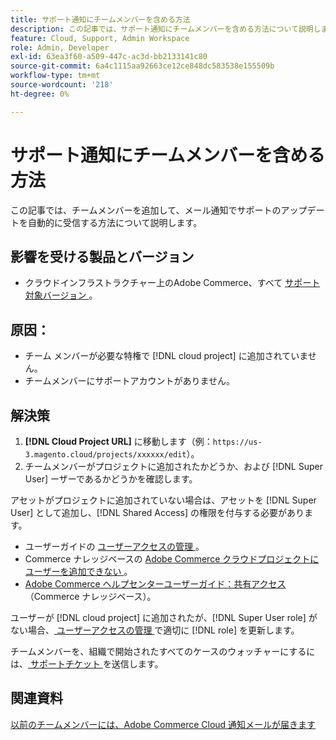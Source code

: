 ```yaml
---
title: サポート通知にチームメンバーを含める方法
description: この記事では、サポート通知にチームメンバーを含める方法について説明します。
feature: Cloud, Support, Admin Workspace
role: Admin, Developer
exl-id: 63ea3f60-a509-447c-ac3d-bb2133141c80
source-git-commit: 6a4c1115aa92663ce12ce848dc583538e155509b
workflow-type: tm+mt
source-wordcount: '218'
ht-degree: 0%

---
```


# サポート通知にチームメンバーを含める方法

この記事では、チームメンバーを追加して、メール通知でサポートのアップデートを自動的に受信する方法について説明します。

## 影響を受ける製品とバージョン

* クラウドインフラストラクチャー上のAdobe Commerce、すべて [ サポート対象バージョン ](https://www.adobe.com/content/dam/cc/en/legal/terms/enterprise/pdfs/Adobe-Commerce-Software-Lifecycle-Policy.pdf)。

## 原因：

* チーム メンバーが必要な特権で [!DNL cloud project] に追加されていません。
* チームメンバーにサポートアカウントがありません。

## 解決策

1. **[!DNL Cloud Project URL]** に移動します（例：`https://us-3.magento.cloud/projects/xxxxxx/edit`）。
1. チームメンバーがプロジェクトに追加されたかどうか、および [!DNL Super User] ーザーであるかどうかを確認します。

アセットがプロジェクトに追加されていない場合は、アセットを [!DNL Super User] として追加し、[!DNL Shared Access] の権限を付与する必要があります。

* ユーザーガイドの [ ユーザーアクセスの管理 ](https://experienceleague.adobe.com/docs/commerce-cloud-service/user-guide/project/user-access.html)。
* Commerce ナレッジベースの [Adobe Commerce クラウドプロジェクトにユーザーを追加できない ](https://experienceleague.adobe.com/docs/commerce-knowledge-base/kb/troubleshooting/miscellaneous/unable-add-user-adobe-commerce-cloud-project.html)。
* [Adobe Commerce ヘルプセンターユーザーガイド：共有アクセス ](https://experienceleague.adobe.com/docs/commerce-knowledge-base/kb/help-center-guide/magento-help-center-user-guide.html#shared-access) （Commerce ナレッジベース）。

ユーザーが [!DNL cloud project] に追加されたが、[!DNL Super User role] がない場合、[ ユーザーアクセスの管理 ](https://experienceleague.adobe.com/docs/commerce-cloud-service/user-guide/project/user-access.html) で適切に [!DNL role] を更新します。

チームメンバーを、組織で開始されたすべてのケースのウォッチャーにするには、[ サポートチケット ](https://experienceleague.adobe.com/home?lang=en&amp;support-tab=home#support) を送信します。

## 関連資料

[ 以前のチームメンバーには、Adobe Commerce Cloud 通知メールが届きます ](https://experienceleague.adobe.com/docs/commerce-knowledge-base/kb/troubleshooting/miscellaneous/former-teammembers-receive-cloud-notification-emails.html)
